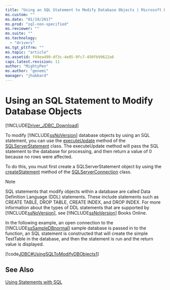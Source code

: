 ```yaml
---
title: "Using an SQL Statement to Modify Database Objects | Microsoft Docs"
ms.custom: ""
ms.date: "01/19/2017"
ms.prod: "sql-non-specified"
ms.reviewer: ""
ms.suite: ""
ms.technology: 
  - "drivers"
ms.tgt_pltfrm: ""
ms.topic: "article"
ms.assetid: f49ea499-df3c-4e85-9fc7-450fb99622a6
caps.latest.revision: 11
author: "MightyPen"
ms.author: "genemi"
manager: "jhubbard"
---
```

# Using an SQL Statement to Modify Database Objects
[!INCLUDE[Driver_JDBC_Download](../../includes/driver_jdbc_download.md)]

  To modify [!INCLUDE[ssNoVersion](../../includes/ssnoversion_md.md)] database objects by using an SQL statement, you can use the [executeUpdate](../../connect/jdbc/reference/executeupdate-method-sqlserverstatement.md) method of the [SQLServerStatement](../../connect/jdbc/reference/sqlserverstatement-class.md) class. The executeUpdate method will pass the SQL statement to the database for processing, and then return a value of 0 because no rows were affected.  
  
 To do this, you must first create a SQLServerStatement object by using the [createStatement](../../connect/jdbc/reference/createstatement-method-sqlserverconnection.md) method of the [SQLServerConnection](../../connect/jdbc/reference/sqlserverconnection-class.md) class.  
  
> [!NOTE]  
>  SQL statements that modify objects within a database are called Data Definition Language (DDL) statements. These include statements such as CREATE TABLE, DROP TABLE, CREATE INDEX, and DROP INDEX. For more information about the types of DDL statements that are supported by [!INCLUDE[ssNoVersion](../../includes/ssnoversion_md.md)], see [!INCLUDE[ssNoVersion](../../includes/ssnoversion_md.md)] Books Online.  
  
 In the following example, an open connection to the [!INCLUDE[ssSampleDBnormal](../../includes/sssampledbnormal_md.md)] sample database is passed in to the function, an SQL statement is constructed that will create the simple TestTable in the database, and then the statement is run and the return value is displayed.  
  
 [!code[JDBC#UsingSQLToModifyDBObjects1](../../connect/jdbc/codesnippet/Java/using-an-sql-statement-t_0_1.java)]  
  
## See Also  
 [Using Statements with SQL](../../connect/jdbc/using-statements-with-sql.md)  
  
  